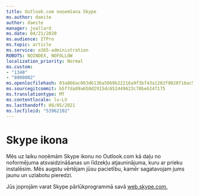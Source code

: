 ```yaml
---
title: Outlook.com noņemšana Skype
ms.author: daeite
author: daeite
manager: joallard
ms.date: 04/21/2020
ms.audience: ITPro
ms.topic: article
ms.service: o365-administration
ROBOTS: NOINDEX, NOFOLLOW
localization_priority: Normal
ms.custom:
- "1348"
- "8000082"
ms.openlocfilehash: 03a866ac063d6136a5069b22216a9f3bf43a1202f9020f16ac5edb7cf89ce9ba
ms.sourcegitcommit: b5f7da89a650d2915dc652449623c78be6247175
ms.translationtype: MT
ms.contentlocale: lv-LV
ms.lasthandoff: 08/05/2021
ms.locfileid: "53962102"
---
```

# <a name="skype-icon-missing"></a>Skype ikona

Mēs uz laiku noņēmām Skype ikonu no Outlook.com kā daļu no noformējuma atsvaidzināšanas un līdzekļu atjauninājuma, kuru ar prieku instalēsim. Mēs augstu vērtējam jūsu pacietību, kamēr sagatavojam jums jaunu un uzlabotu pieredzi.

Jūs joprojām varat Skype pārlūkprogrammā savā [web.skype.com.](https://web.skype.com/)
